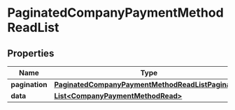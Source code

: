 

# PaginatedCompanyPaymentMethodReadList


## Properties

| Name | Type | Description | Notes |
|------------ | ------------- | ------------- | -------------|
|**pagination** | [**PaginatedCompanyPaymentMethodReadListPagination**](PaginatedCompanyPaymentMethodReadListPagination.md) |  |  [optional] |
|**data** | [**List&lt;CompanyPaymentMethodRead&gt;**](CompanyPaymentMethodRead.md) |  |  [optional] |



